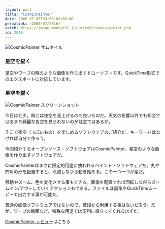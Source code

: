 ```yaml
---
layout: post
title: "CosmicPainter"
date: 2006-07-07T09:00:00+09:00
permalink: /2006/07/2016/
catch: https://image.moongift.jp/intro2/cosmicpainter.png
id: 2016
---
```

 ![CosmicPainter サムネイル](https://image.moongift.jp/intro2/cosmicpainter.t.png "CosmicPainter サムネイル")
  

### 星空を描く
  
星空やワープの時のような画像を作り出すドローソフトです。QuickTime形式でのエクスポートに対応しています。  
<!--more-->  

### 星空を描く
  

![CosmicPainter スクリーンショット](https://image.moongift.jp/intro2/cosmicpainter.png "CosmicPainter スクリーンショット")

  

今日は七夕。時には夜空を見上げるのも良いものだ。天気の影響以外でも都会ではあまり綺麗な夜空を見られないのが残念ではあるが。

  

そこで夜空（っぽいもの）を楽しめるソフトウェアのご紹介だ。キーワードはなければ自分で作ろう。

  

今回紹介するオープンソース・ソフトウェアはCosmicPainter、星空のような画像を作り出すソフトウェアだ。

  

CosmicPainterはまさに限定的用途に使われるペイント・ソフトウェアだ。丸や四角の形を配置すると、点滅しながら動き始める。この一つ一つが星だ。

  

移動やズーム、色を変化させる事もできる。画像を配置すれば回転しながらズームイン/アウトしていくアクションもできる。ファイルは画像やQuickTimeムービーで出力する事が可能だ。

  

普通の画像ソフトウェアではないので、普段から利用する事はないだろう。だが、ワープの動画など、特殊な用途では便利に役立ってくれるはずだ。

  

[CosmicPainter レビュー](http://oss.moongift.jp/review/i-2019.html)はこちら

